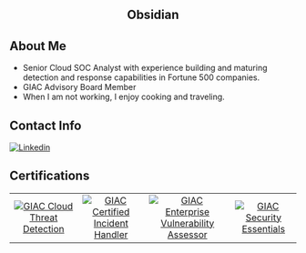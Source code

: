 <h2 align="center">Obsidian</h2>


## About Me
* Senior Cloud SOC Analyst with experience building and maturing detection and response capabilities in Fortune 500 companies.
* GIAC Advisory Board Member
* When I am not working, I enjoy cooking and traveling.



## Contact Info
[![Linkedin](https://img.shields.io/badge/LinkedIn-0077B5?style=for-the-badge&logo=linkedin&logoColor=white)](https://www.linkedin.com/in/axel-banks-3b7712105/)



## Certifications

|  |  |  |  |
| :---: | :----: | :------: | :---: |
| [![GIAC Cloud Threat Detection](https://images.credly.com/size/340x340/images/cbff2cbf-bcac-4e0a-9ac6-7f618015d46b/image.png)](https://www.credly.com/badges/a81eb406-7b24-4b70-b8c5-2a0714d9e13d/public_url) | [![GIAC Certified Incident Handler](https://images.credly.com/size/340x340/images/c3e2745b-2f30-4e6b-9290-f7557a705181/image.png)](https://www.credly.com/badges/74ed0cc7-8582-42b7-9fc0-5d2113eaf7a7/linked_in_profile)| [![GIAC Enterprise Vulnerability Assessor](https://images.credly.com/size/340x340/images/90d5157a-8de7-47b8-8869-c1e46c6ee6ff/image.png)](https://www.credly.com/badges/aff5771c-83cb-4f39-8781-39ddd1af9cce?source=linked_in_profile)| [![GIAC Security Essentials](https://images.credly.com/size/340x340/images/8e6bde54-8a33-4ec0-9d70-90fcde581bcf/image.png)](https://www.credly.com/badges/ceb70ebf-068c-43e4-aa93-e655244bdf85/linked_in_profile) |
